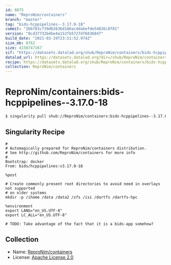```yaml
---
id: 8875
name: "ReproNim/containers"
branch: "master"
tag: "bids-hcppipelines--3.17.0-18"
commit: "2b6f83c739d62636d186ac4dabefde54026c8f81"
version: "0cd37732b4be4a152fb5727df6836847"
build_date: "2021-03-19T23:51:52.974Z"
size_mb: 8762
size: 4150747167
sif: "https://datasets.datalad.org/shub/ReproNim/containers/bids-hcppipelines--3.17.0-18/2021-03-19-2b6f83c7-0cd37732/0cd37732b4be4a152fb5727df6836847.simg"
datalad_url: https://datasets.datalad.org?dir=/shub/ReproNim/containers/bids-hcppipelines--3.17.0-18/2021-03-19-2b6f83c7-0cd37732/
recipe: https://datasets.datalad.org/shub/ReproNim/containers/bids-hcppipelines--3.17.0-18/2021-03-19-2b6f83c7-0cd37732/Singularity
collection: ReproNim/containers
---
```


# ReproNim/containers:bids-hcppipelines--3.17.0-18

```bash
$ singularity pull shub://ReproNim/containers:bids-hcppipelines--3.17.0-18
```

## Singularity Recipe

```singularity
#
# Automagically prepared for ReproNim/containers distribution.
# See http://github.com/ReproNim/containers for more info
#
Bootstrap: docker
From: bids/hcppipelines:v3.17.0-18

%post

# Create commonly present root directories to avoid need in overlays not supported
# on older systems
mkdir -p /ihome /data /data2 /zfs /isi /dartfs /dartfs-hpc

%environment
export LANG="en_US.UTF-8"
export LC_ALL="en_US.UTF-8"

# TODO: Take advantage of the fact that it is a bids-app somehow?
```

## Collection

 - Name: [ReproNim/containers](https://github.com/ReproNim/containers)
 - License: [Apache License 2.0](https://api.github.com/licenses/apache-2.0)

